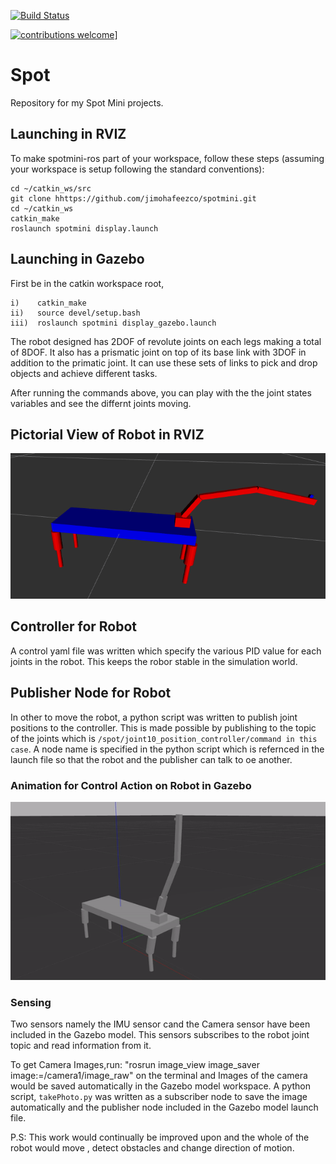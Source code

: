 

[![Build Status](https://travis-ci.org/jimohafeezco/spotmini.svg?branch=travis_ci)](https://travis-ci.org/jimohafeezco/spotmini)

[![contributions welcome](https://img.shields.io/badge/contributions-welcome-brightgreen.svg?style=flat)](https://travis-ci.org/jimohafeezco/spotmini.svg?branch=travis_ci)]
# Spot

Repository for my Spot Mini projects.

##  Launching in RVIZ

To make spotmini-ros part of your workspace, follow these steps (assuming your workspace is setup following the standard conventions):
```
cd ~/catkin_ws/src
git clone hhttps://github.com/jimohafeezco/spotmini.git
cd ~/catkin_ws
catkin_make
roslaunch spotmini display.launch 

```


## Launching in Gazebo

First be in the catkin workspace root, 

```
i)    catkin_make
ii)   source devel/setup.bash
iii)  roslaunch spotmini display_gazebo.launch 

```


The robot designed has 2DOF of revolute joints on each legs making a total of 8DOF. It also has a prismatic joint on top of its base link with 3DOF in addition to the primatic joint. It can use these sets of links to pick and drop objects and achieve different tasks.

After running the commands above, you can play with the the joint states variables and see the differnt joints moving.




## Pictorial View of Robot in RVIZ
![alt text](/media/image.png)


## Controller for Robot

A control yaml file was written which specify the various PID value for each joints in the robot. This keeps the robor stable in the simulation world.

## Publisher Node for Robot
In other to move the robot, a python script was written to publish joint positions to the controller. This is made possible by publishing to the topic of the joints which is ```/spot/joint10_position_controller/command in this case```. A node name is specified in the python script which is refernced in the launch file so that the robot and the publisher can talk to oe another. 

### Animation for Control Action on Robot in Gazebo
![alt text](/media/robot_move.gif)


### Sensing

Two sensors namely the IMU sensor cand the Camera sensor have been included in the Gazebo model. This sensors subscribes to the robot joint topic and read information from it.

To get Camera Images,run: 
"rosrun image_view image_saver image:=/camera1/image_raw" on the terminal and Images of the camera would be saved automatically in the Gazebo model workspace.
A python script, ```takePhoto.py``` was written as a subscriber node to save the image automatically and the publisher node included in the Gazebo model launch file.

P.S: This work would continually be improved upon and the whole of the robot would move , detect obstacles and change direction of motion.

